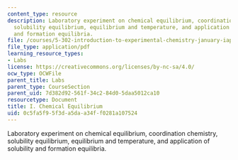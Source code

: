 ```yaml
---
content_type: resource
description: Laboratory experiment on chemical equilibrium, coordination chemistry,
  solubility equilibrium, equilibrium and temperature, and application of solubility
  and formation equilibria.
file: /courses/5-302-introduction-to-experimental-chemistry-january-iap-2005/0c5fa5f95f3da5daa34ff0281a107524_I_chem_eq_2005b.pdf
file_type: application/pdf
learning_resource_types:
- Labs
license: https://creativecommons.org/licenses/by-nc-sa/4.0/
ocw_type: OCWFile
parent_title: Labs
parent_type: CourseSection
parent_uid: 7d382d92-561f-34c2-84d0-5daa5012ca10
resourcetype: Document
title: I. Chemical Equilibrium
uid: 0c5fa5f9-5f3d-a5da-a34f-f0281a107524
---
```

Laboratory experiment on chemical equilibrium, coordination chemistry, solubility equilibrium, equilibrium and temperature, and application of solubility and formation equilibria.
